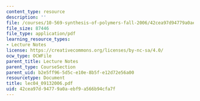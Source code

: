 ```yaml
---
content_type: resource
description: ''
file: /courses/10-569-synthesis-of-polymers-fall-2006/42cea97d94779a0aebf9a566b94cfa7f_lec04_09132006.pdf
file_size: 87446
file_type: application/pdf
learning_resource_types:
- Lecture Notes
license: https://creativecommons.org/licenses/by-nc-sa/4.0/
ocw_type: OCWFile
parent_title: Lecture Notes
parent_type: CourseSection
parent_uid: b2e5ff96-5d5c-e10e-8b5f-e12d72e56a00
resourcetype: Document
title: lec04_09132006.pdf
uid: 42cea97d-9477-9a0a-ebf9-a566b94cfa7f
---
```

